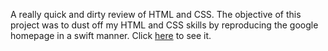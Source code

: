 A really quick and dirty review of HTML and CSS. The objective of this project was to dust off my HTML and CSS skills by reproducing the google homepage in a swift manner. Click <a href="https://hoangtommy.github.io/google_homepage/" target="_blank">here</a> to see it. 